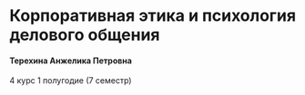 # Корпоративная этика и психология делового общения

#### Терехина Анжелика Петровна

4 курс 1 полугодие (7 семестр)
